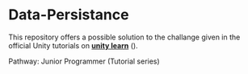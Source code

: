 # Data-Persistance

This repository offers a possible solution to the challange given in the 
official Unity tutorials on [**unity learn**](https://learn.unity.com/) (). 

Pathway: Junior Programmer (Tutorial series)
